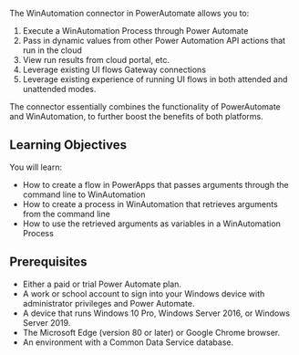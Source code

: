 The WinAutomation connector in PowerAutomate allows you to:

1. Execute a WinAutomation Process through Power Automate
1. Pass in dynamic values from other Power Automation API actions that run in the cloud
1. View run results from cloud portal, etc.
1. Leverage existing UI flows Gateway connections
1. Leverage existing experience of running UI flows in both attended and unattended modes.

The connector essentially combines the functionality of PowerAutomate and WinAutomation, to further boost the benefits of both platforms.

## Learning Objectives
You will learn:
* How to create a flow in PowerApps that passes arguments through the command line to WinAutomation
* How to create a process in WinAutomation that retrieves arguments from the command line
* How to use the retrieved arguments as variables in a WinAutomation Process

## Prerequisites
* Either a paid or trial Power Automate plan.
* A work or school account to sign into your Windows device with administrator privileges and Power Automate.
* A device that runs Windows 10 Pro, Windows Server 2016, or Windows Server 2019.
* The Microsoft Edge (version 80 or later) or Google Chrome browser.
* An environment with a Common Data Service database. 